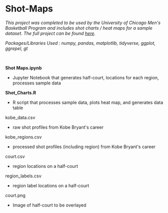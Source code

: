 # Shot-Maps

*This project was completed to be used by the University of Chicago Men's Basketball Program and includes shot charts / heat maps for a sample dataset. The full project can be found [here](https://jeremydumalig.com/heat-check/).*

*Packages/Libraries Used : numpy, pandas, matplotlib, tidyverse, ggplot, ggrepel, gt*

<br>

**Shot Maps.ipynb**
* Jupyter Notebook that generates half-court, locations for each region, processes sample data

**Shot_Charts.R**
* R script that processes sample data, plots heat map, and generates data table

kobe_data.csv
* raw shot profiles from Kobe Bryant's career

kobe_regions.csv
* processed shot profiles (including region) from Kobe Bryant's career

court.csv
* region locations on a half-court

region_labels.csv
* region label locations on a half-court

court.png
* Image of half-court to be overlayed
